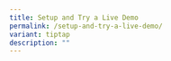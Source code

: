 ```yaml
---
title: Setup and Try a Live Demo
permalink: /setup-and-try-a-live-demo/
variant: tiptap
description: ""
---
```

